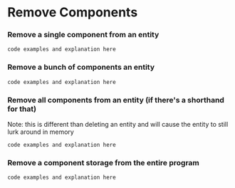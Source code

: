 # Remove Components 

### Remove a single component from an entity

```code examples and explanation here```

### Remove a bunch of components an entity

```code examples and explanation here```

### Remove all components from an entity (if there's a shorthand for that)

Note: this is different than deleting an entity and will cause the entity to still lurk around in memory

```code examples and explanation here```

### Remove a component storage from the entire program 


```code examples and explanation here```
